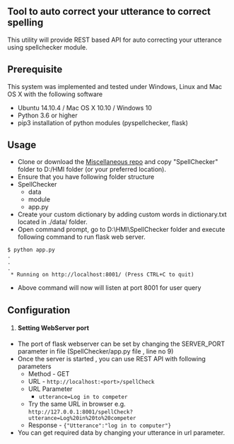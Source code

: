 ## Tool to auto correct your utterance to correct spelling
This utility will provide REST based API for auto correcting your utterance using spellchecker module.

Prerequisite
-----------
This system was implemented and tested under Windows, Linux and Mac OS X with the following software 

+ Ubuntu 14.10.4 / Mac OS X 10.10 / Windows 10
+ Python 3.6 or higher
+ pip3 installation of python modules (pyspellchecker, flask)


Usage
-----
+ Clone or download the [Miscellaneous repo](https://github.com/hmi-digital/Miscelleinious) and copy "SpellChecker" folder to D:/HMI folder (or your preferred location).
+ Ensure that you have following folder structure
+ SpellChecker
	+ data
	+ module
	+ app.py
+ Create your custom dictionary by adding custom words in dictionary.txt located in ./data/ folder.
+ Open command prompt, go to D:\HMI\SpellChecker folder and execute following command to run flask web server.
```
$ python app.py
.
.
.
 * Running on http://localhost:8001/ (Press CTRL+C to quit)
```
+ Above command will now will listen at port 8001 for user query

Configuration
-------------
1. <h4> Setting WebServer port</h4>
+ The port of flask webserver can be set by changing the SERVER_PORT parameter in file (SpellChecker/app.py file , line no 9)
+ Once the server is started , you can use REST API with following parameters
	+ Method - GET
	+ URL - ```http://localhost:<port>/spellCheck```
	+ URL Parameter
		+ ```utterance=Log in to competer```
	+ Try the same URL in browser e.g. ```http://127.0.0.1:8001/spellCheck?utterance=Log%20in%20to%20competer```
	+ Response - ```{"Utterance":"log in to computer"}```
+ You can get required data by changing your utterance in url parameter.


